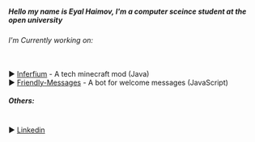 <h5>Hello my name is Eyal Haimov, I'm a computer sceince student at the open university </h5>
<h6> I'm Currently working on: </h6><br>
► <a href="https://github.com/blindka/inferium"> Inferfium</a> - A tech minecraft mod (Java) <br>
► <a href="https://github.com/blindka/Friendly-Messages"> Friendly-Messages</a> - A bot for welcome messages (JavaScript)
<br>
<h5> Others: </h5> <br>
► <a href="https://www.linkedin.com/in/eyal-haimov-1720981b9/"> Linkedin</a> <br>
